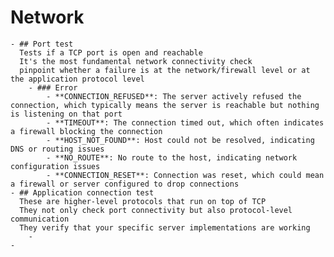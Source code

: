 # Network
	- ## Port test
	  Tests if a TCP port is open and reachable
	  It's the most fundamental network connectivity check
	  pinpoint whether a failure is at the network/firewall level or at the application protocol level
		- ### Error
			- **CONNECTION_REFUSED**: The server actively refused the connection, which typically means the server is reachable but nothing is listening on that port
			- **TIMEOUT**: The connection timed out, which often indicates a firewall blocking the connection
			- **HOST_NOT_FOUND**: Host could not be resolved, indicating DNS or routing issues
			- **NO_ROUTE**: No route to the host, indicating network configuration issues
			- **CONNECTION_RESET**: Connection was reset, which could mean a firewall or server configured to drop connections
	- ## Application connection test
	  These are higher-level protocols that run on top of TCP
	  They not only check port connectivity but also protocol-level communication
	  They verify that your specific server implementations are working
		-
	-